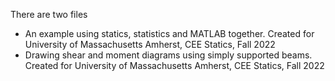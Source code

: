 There are two files
- An example using statics, statistics and MATLAB together. Created for University of Massachusetts Amherst, CEE Statics, Fall 2022
- Drawing shear and moment diagrams using simply supported beams. Created for University of Massachusetts Amherst, CEE Statics, Fall 2022
